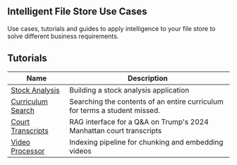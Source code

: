 ## Intelligent File Store Use Cases

Use cases, tutorials and guides to apply intelligence to your file store to solve different business requirements.

## Tutorials

| Name                                              | Description                                                                |
| ------------------------------------------------- | -------------------------------------------------------------------------- |
| [Stock Analysis](/stock-analysis)                 | Building a stock analysis application                                      |
| [Curriculum Search](/universal-curriculum-search) | Searching the contents of an entire curriculum for terms a student missed. |
| [Court Transcripts](/trump-court-transcripts)     | RAG interface for a Q&A on Trump's 2024 Manhattan court transcripts        |
| [Video Processor](/video-processing)              | Indexing pipeline for chunking and embedding videos                        |
